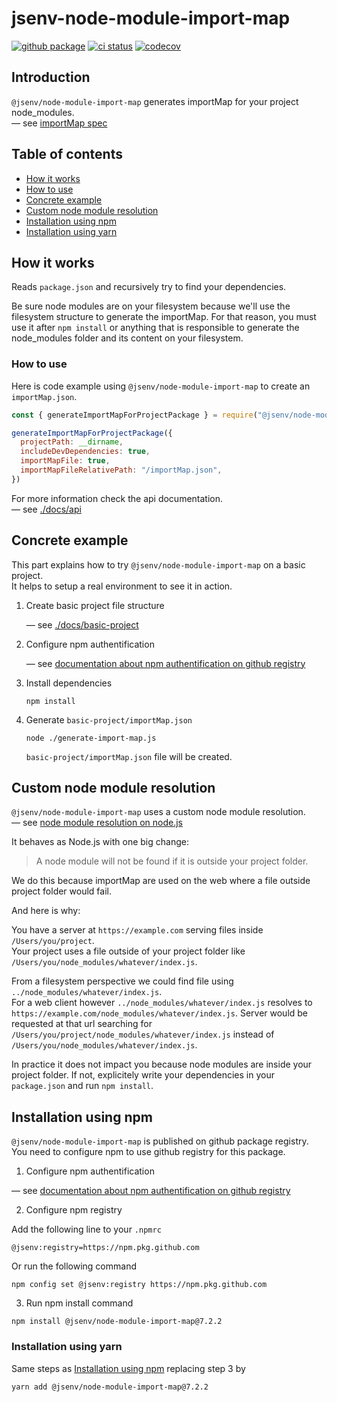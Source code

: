 # jsenv-node-module-import-map

[![github package](https://img.shields.io/github/package-json/v/jsenv/jsenv-node-module-import-map.svg?label=package&logo=github)](https://github.com/jsenv/jsenv-node-module-import-map/packages)
[![ci status](https://github.com/jsenv/jsenv-node-module-import-map/workflows/ci/badge.svg)](https://github.com/jsenv/jsenv-node-module-import-map/actions)
[![codecov](https://codecov.io/gh/jsenv/jsenv-node-module-import-map/branch/master/graph/badge.svg)](https://codecov.io/gh/jsenv/jsenv-node-module-import-map)

## Introduction

`@jsenv/node-module-import-map` generates importMap for your project node_modules.<br />
— see [importMap spec](https://github.com/WICG/import-maps)

## Table of contents

- [How it works](#how-it-works)
- [How to use](#how-to-use)
- [Concrete example](#concrete-example)
- [Custom node module resolution](#custom-node-module-resolution)
- [Installation using npm](#installation-using-npm)
- [Installation using yarn](#installation-using-yarn)

## How it works

Reads `package.json` and recursively try to find your dependencies.<br />

Be sure node modules are on your filesystem because we'll use the filesystem structure to generate the importMap. For that reason, you must use it after `npm install` or anything that is responsible to generate the node_modules folder and its content on your filesystem.<br />

### How to use

Here is code example using `@jsenv/node-module-import-map` to create an `importMap.json`.

```js
const { generateImportMapForProjectPackage } = require("@jsenv/node-module-import-map")

generateImportMapForProjectPackage({
  projectPath: __dirname,
  includeDevDependencies: true,
  importMapFile: true,
  importMapFileRelativePath: "/importMap.json",
})
```

For more information check the api documentation.<br />
— see [./docs/api](./docs/api.md)

## Concrete example

This part explains how to try `@jsenv/node-module-import-map` on a basic project.<br />
It helps to setup a real environment to see it in action.

1. Create basic project file structure

   — see [./docs/basic-project](./docs/basic-project)

2. Configure npm authentification

   — see [documentation about npm authentification on github registry](https://github.com/jsenv/jsenv-core/blob/master/docs/npm-auth-github-registry.md##npm-authentification-on-github-registry)

3. Install dependencies

   ```console
   npm install
   ```

4. Generate `basic-project/importMap.json`

   ```console
   node ./generate-import-map.js
   ```

   `basic-project/importMap.json` file will be created.

## Custom node module resolution

`@jsenv/node-module-import-map` uses a custom node module resolution.<br />
— see [node module resolution on node.js](https://nodejs.org/api/modules.html#modules_all_together)

It behaves as Node.js with one big change:

> A node module will not be found if it is outside your project folder.

We do this because importMap are used on the web where a file outside project folder would fail.<br/>

And here is why:

You have a server at `https://example.com` serving files inside `/Users/you/project`.<br />
Your project uses a file outside of your project folder like `/Users/you/node_modules/whatever/index.js`.

From a filesystem perspective we could find file using `../node_modules/whatever/index.js`.<br />
For a web client however `../node_modules/whatever/index.js` resolves to `https://example.com/node_modules/whatever/index.js`. Server would be requested at that url searching for `/Users/you/project/node_modules/whatever/index.js` instead of `/Users/you/node_modules/whatever/index.js`.

In practice it does not impact you because node modules are inside your project folder. If not, explicitely write your dependencies in your `package.json` and run `npm install`.

## Installation using npm

`@jsenv/node-module-import-map` is published on github package registry.<br />
You need to configure npm to use github registry for this package.

1. Configure npm authentification

— see [documentation about npm authentification on github registry](https://github.com/jsenv/jsenv-core/blob/master/docs/npm-auth-github-registry.md##npm-authentification-on-github-registry)

2. Configure npm registry

Add the following line to your `.npmrc`

```
@jsenv:registry=https://npm.pkg.github.com
```

Or run the following command

```console
npm config set @jsenv:registry https://npm.pkg.github.com
```

3. Run npm install command

```console
npm install @jsenv/node-module-import-map@7.2.2
```

### Installation using yarn

Same steps as [Installation using npm](#installation-using-npm) replacing step 3 by

```console
yarn add @jsenv/node-module-import-map@7.2.2
```
